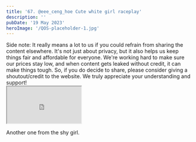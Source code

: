 ```yaml
---
title: '67. @eee_ceng_hoe Cute white girl raceplay'
description: ''
pubDate: '19 May 2023'
heroImage: '/QOS-placeholder-1.jpg'
---
```

<div class="video_paragraph_header"> Side note: It really means a lot to us if you could refrain from sharing the content elsewhere. It's not just about privacy, but it also helps us keep things fair and affordable for everyone. We're working hard to make sure our prices stay low, and when content gets leaked without credit, it can make things tough. So, if you do decide to share, please consider giving a shoutout/credit to the website. We truly appreciate your understanding and support!</div>

<iframe src="https://drive.google.com/file/d/14peQGuDEz4DkkucXteZNFBxYT5fmweZW/preview" width="200" height="100" allow="autoplay" allowfullscreen="allowfullscreen"></iframe>

Another one from the shy girl.
<br>
<br>
<!---<a class="read_more" href="https://drive.google.com/file/d/14peQGuDEz4DkkucXteZNFBxYT5fmweZW/view?usp=sharing">Download</a>--->